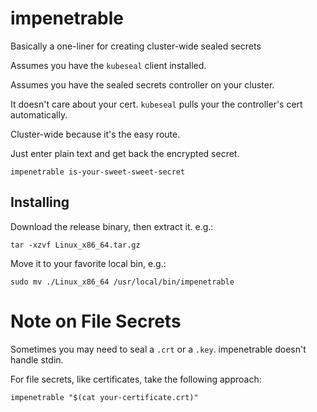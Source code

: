 # impenetrable
Basically a one-liner for creating cluster-wide sealed secrets

Assumes you have the `kubeseal` client installed.

Assumes you have the sealed secrets controller on your cluster.

It doesn't care about your cert. `kubeseal` pulls your the controller's cert automatically.

Cluster-wide because it's the easy route.

Just enter plain text and get back the encrypted secret.

```
impenetrable is-your-sweet-sweet-secret
```

## Installing

Download the release binary, then extract it. e.g.:

```
tar -xzvf Linux_x86_64.tar.gz
```

Move it to your favorite local bin, e.g.:

```
sudo mv ./Linux_x86_64 /usr/local/bin/impenetrable
```

# Note on File Secrets

Sometimes you may need to seal a `.crt` or a `.key`. impenetrable doesn't handle stdin.

For file secrets, like certificates, take the following approach:

```
impenetrable "$(cat your-certificate.crt)"
```
